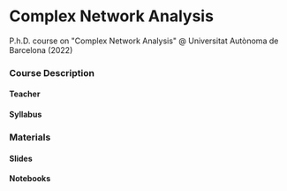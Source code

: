 # Complex Network Analysis

P.h.D. course on "Complex Network Analysis" @ Universitat Autònoma de Barcelona (2022)

### Course Description

#### Teacher

#### Syllabus


### Materials

#### Slides

#### Notebooks
